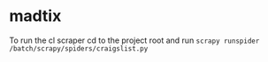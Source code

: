 madtix
======

To run the cl scraper cd to the project root and run `scrapy runspider /batch/scrapy/spiders/craigslist.py`